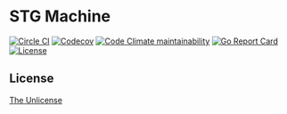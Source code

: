 # STG Machine

[![Circle CI](https://img.shields.io/circleci/project/github/raviqqe/stg/master.svg?style=flat-square)](https://circleci.com/gh/raviqqe/stg)
[![Codecov](https://img.shields.io/codecov/c/github/raviqqe/stg.svg?style=flat-square)](https://codecov.io/gh/raviqqe/stg)
[![Code Climate maintainability](https://img.shields.io/codeclimate/maintainability/raviqqe/stg.svg?style=flat-square)](https://codeclimate.com/github/raviqqe/stg)
[![Go Report Card](https://goreportcard.com/badge/github.com/raviqqe/stg?style=flat-square)](https://goreportcard.com/report/github.com/raviqqe/stg)
[![License](https://img.shields.io/github/license/raviqqe/stg.svg?style=flat-square)](UNLICENSE)

## License

[The Unlicense](UNLICENSE)
